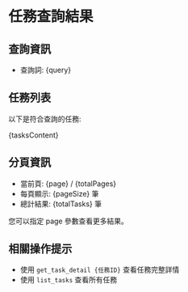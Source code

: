 # 任務查詢結果

## 查詢資訊

- 查詢詞: {query}

## 任務列表

以下是符合查詢的任務:

{tasksContent}

## 分頁資訊

- 當前頁: {page} / {totalPages}
- 每頁顯示: {pageSize} 筆
- 總計結果: {totalTasks} 筆

您可以指定 page 參數查看更多結果。

## 相關操作提示

- 使用 `get_task_detail {任務ID}` 查看任務完整詳情
- 使用 `list_tasks` 查看所有任務

